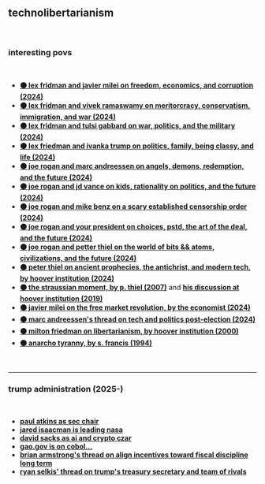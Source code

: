 ## technolibertarianism

<br>

### interesting povs

<br>

* **[⚫ lex fridman and javier milei on freedom, economics, and corruption (2024)](https://www.youtube.com/watch?v=8NLzc9kobDk)**
* **[⚫️ lex fridman and vivek ramaswamy on meritorcracy, conservatism, immigration, and war (2024)](https://www.youtube.com/watch?v=Q8Qk_3a3lUw)**
* **[⚫ lex fridman and tulsi gabbard on war, politics, and the military (2024)](https://www.youtube.com/watch?v=_El9riy9Zjw)**
* **[⚫ lex friedman and ivanka trump on politics, family, being classy, and life (2024)](https://www.youtube.com/watch?v=2oxdDKHdcM8)**
* **[⚫ joe rogan and marc andreessen on angels, demons, redemption, and the future (2024)](https://www.youtube.com/watch?v=ye8MOfxD5nU)**
* **[⚫ joe rogan and jd vance on kids, rationality on politics, and the future (2024)](https://www.youtube.com/watch?v=fRyyTAs1XY8)**
* **[⚫ joe rogan and mike benz on a scary established censorship order (2024)](https://www.youtube.com/watch?v=rrJhQpvlkLA)** 
* **[⚫ joe rogan and your president on choices, pstd, the art of the deal, and the future  (2024)](https://www.youtube.com/watch?v=hBMoPUAeLnY)**
* **[⚫ joe rogan and petter thiel on the world of bits && atoms, civilizations, and the future (2024)](https://www.youtube.com/watch?v=klRb0_BAX9g)**
* **[⚫ peter thiel on ancient prophecies, the antichrist, and modern tech, by hoover institution (2024)](https://www.youtube.com/watch?v=wTNI_lCvWZQ)**
* **[⚫️ the straussian moment, by p. thiel (2007)](https://archive.org/details/the-straussian-moment/page/214/mode/2up)** and **[his discussion at hoover institution (2019)](https://www.youtube.com/watch?v=iRleB034EC8)**
* **[⚫ javier milei on the free market revolution, by the economist (2024)](https://www.economist.com/the-americas/2024/11/28/javier-milei-free-market-revolutionary)**
* **[⚫ marc andreessen's thread on tech and politics post-election (2024)](https://x.com/pmarca/status/1856443085473058964)**
* **[⚫️ milton friedman on libertarianism, by hoover institution (2000)](https://youtube.com/playlist?list=PLKruweaZqDNfepaPWsDHTbju3gI72vsjH&feature=shared)**
* **[⚫ anarcho tyranny, by s. francis (1994)](https://chroniclesmagazine.org/view/anarcho-tyranny-u-s-a/)**


<br>

---

### trump administration (2025-)

<br>

* **[paul atkins as sec chair](https://truthsocial.com/@realDonaldTrump/posts/113600319916325790)**
* **[jared isaacman is leading nasa](https://x.com/realDonaldTrump/status/1864358177728516252?ref_src=twsrc%5Egoogle%7Ctwcamp%5Eserp%7Ctwgr%5Etweet)**
* **[david sacks as ai and crypto czar](https://en.wikipedia.org/wiki/David_O._Sacks)**
* **[gao.gov is on cobol...](https://www.gao.gov/products/gao-23-106821)**
* **[brian armstrong's thread on align incentives toward fiscal discipline long term](https://x.com/brian_armstrong/status/1858023954776207730)**
* **[ryan selkis' thread on trump's treasury secretary and team of rivals](https://x.com/twobitidiot/status/1858248993978884306)**
  
